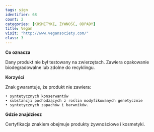 ```yaml
---
tags: sign
identifier: 68
count: 2
categories: [KOSMETYKI, ŻYWNOŚĆ, ODPADY]
title: Vegan
visit: "http://www.vegansociety.com/"
class: 3
---
```

**Co oznacza**

Dany produkt nie był testowany na zwierzętach. Zawiera opakowanie biodegradowalne lub zdolne do recyklingu.

**Korzyści**

Znak gwarantuje, że produkt nie zawiera:

	• syntetycznych konserwantów
	• substancji pochodzących z roślin modyfikowanych genetycznie
	• syntetycznych zapachów i barwników.

**Gdzie znajdziesz**

Certyfikacja znakiem obejmuje produkty żywnościowe i kosmetyki.
